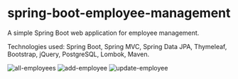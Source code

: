 # spring-boot-employee-management

A simple Spring Boot web application for employee management.

Technologies used: Spring Boot, Spring MVC, Spring Data JPA, Thymeleaf, Bootstrap, jQuery, PostgreSQL, Lombok, Maven.

![all-employees](https://user-images.githubusercontent.com/86558116/215583387-37d6f275-1b8d-464b-b297-36bfa5a4198f.png)
![add-employee](https://user-images.githubusercontent.com/86558116/215583466-a08c98d3-2cbb-4060-97ec-bd13e13e2871.png)
![update-employee](https://user-images.githubusercontent.com/86558116/215583480-c524a1c9-8da3-4136-aabd-ed2e9c1dbb7d.png)
